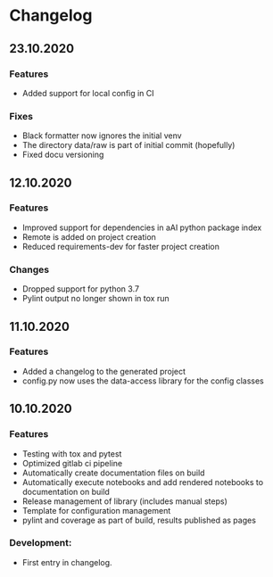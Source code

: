 # Changelog

## 23.10.2020

### Features

- Added support for local config in CI

### Fixes

- Black formatter now ignores the initial venv
- The directory data/raw is part of initial commit (hopefully)
- Fixed docu versioning 

## 12.10.2020

### Features

- Improved support for dependencies in aAI python package index
- Remote is added on project creation
- Reduced requirements-dev for faster project creation

### Changes

- Dropped support for python 3.7
- Pylint output no longer shown in tox run

## 11.10.2020

### Features

- Added a changelog to the generated project
- config.py now uses the data-access library for the config classes

## 10.10.2020

### Features

- Testing with tox and pytest
- Optimized gitlab ci pipeline
- Automatically create documentation files on build
- Automatically execute notebooks and add rendered notebooks to documentation on build
- Release management of library (includes manual steps)
- Template for configuration management
- pylint and coverage as part of build, results published as pages

### Development:

- First entry in changelog. 
